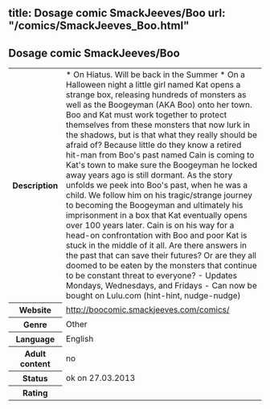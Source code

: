 title: Dosage comic SmackJeeves/Boo
url: "/comics/SmackJeeves_Boo.html"
---
Dosage comic SmackJeeves/Boo
-----------------------------------------

<table class="comicinfo">
<tr>
<th>Description</th><td>* On Hiatus. Will be back in the Summer * On a Halloween night a little girl named Kat opens a strange box, releasing hundreds of monsters as well as the Boogeyman (AKA Boo) onto her town. Boo and Kat must work together to protect themselves from these monsters that now lurk in the shadows, but is that what they really should be afraid of? Because little do they know a retired hit-man from Boo's past named Cain is coming to Kat's town to make sure the Boogeyman he locked away years ago is still dormant. As the story unfolds we peek into Boo's past, when he was a child. We follow him on his tragic/strange journey to becoming the Boogeyman and ultimately his imprisonment in a box that Kat eventually opens over 100 years later. Cain is on his way for a head-on confrontation with Boo and poor Kat is stuck in the middle of it all. Are there answers in the past that can save their futures? Or are they all doomed to be eaten by the monsters that continue to be constant threat to everyone? - Updates Mondays, Wednesdays, and Fridays - Can now be bought on Lulu.com (hint-hint, nudge-nudge)</td>
</tr>
<tr>
<th>Website</th><td><a href="http://boocomic.smackjeeves.com/comics/">http://boocomic.smackjeeves.com/comics/</a></td>
</tr>
<tr>
<th>Genre</th><td>Other</td>
</tr>
<tr>
<th>Language</th><td>English</td>
</tr>
<tr>
<th>Adult content</th><td>no</td>
</tr>
<tr>
<th>Status</th><td>ok on 27.03.2013</td>
</tr>
<tr>
<th>Rating</th><td><div class="g-plusone" data-size="standard" data-annotation="bubble"
 data-href="http://boocomic.smackjeeves.com/comics/"></div></td>
</tr>
</table>
<script type="text/javascript">
  (function() {
    var po = document.createElement('script'); po.type = 'text/javascript'; po.async = true;
    po.src = 'https://apis.google.com/js/plusone.js';
    var s = document.getElementsByTagName('script')[0]; s.parentNode.insertBefore(po, s);
  })();
</script>
